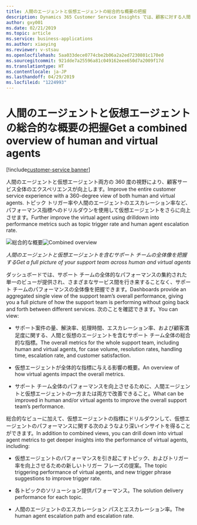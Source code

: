 ```yaml
---
title: 人間のエージェントと仮想エージェントの総合的な概要の把握
description: Dynamics 365 Customer Service Insights では、顧客に対する人間のエージェントと仮想エージェント両方についての 360 度の視野が提供されて、顧客サービス全体のエクスペリエンスが向上し、仮想エージェントについてはさらに一段と向上します。
author: gxy001
ms.date: 02/21/2019
ms.topic: article
ms.service: business-applications
ms.author: xiaoying
ms.reviewer: v-stsau
ms.openlocfilehash: 5aa033dece0774cbe2b06a2a2ed7230801c170e0
ms.sourcegitcommit: 921dde7a25596a81c049162eee650d7a2009f17d
ms.translationtype: HT
ms.contentlocale: ja-JP
ms.lasthandoff: 04/29/2019
ms.locfileid: "1224993"
---
```

# <a name="get-a-combined-overview-of-human-and-virtual-agents"></a><span data-ttu-id="8e244-103">人間のエージェントと仮想エージェントの総合的な概要の把握</span><span class="sxs-lookup"><span data-stu-id="8e244-103">Get a combined overview of human and virtual agents</span></span>

[!include[customer-service banner](../../../includes/dynamics365-ai-customer-service.md)]


<span data-ttu-id="8e244-104">人間のエージェントと仮想エージェント両方の 360 度の視野により、顧客サービス全体のエクスペリエンスが向上します。</span><span class="sxs-lookup"><span data-stu-id="8e244-104">Improve the entire customer service experience with a 360-degree view of both human and virtual agents.</span></span> <span data-ttu-id="8e244-105">トピック トリガー率や人間のエージェントのエスカレーション率など、パフォーマンス指標へのドリルダウンを使用して仮想エージェントをさらに向上させます。</span><span class="sxs-lookup"><span data-stu-id="8e244-105">Further improve the virtual agent using drilldown into performance metrics such as topic trigger rate and human agent escalation rate.</span></span>

<span data-ttu-id="8e244-106">![総合的な概要](../media/customer-service-insights-1.png "総合的な概要")</span><span class="sxs-lookup"><span data-stu-id="8e244-106">![Combined overview](../media/customer-service-insights-1.png "Combined overview")</span></span>

<span data-ttu-id="8e244-107">*人間のエージェントと仮想エージェントを含むサポート チームの全体像を把握する*</span><span class="sxs-lookup"><span data-stu-id="8e244-107">*Get a full picture of your support team across human and virtual agents*</span></span>

<span data-ttu-id="8e244-108">ダッシュボードでは、サポート チームの全体的なパフォーマンスの集約された単一のビューが提供され、さまざまなサービス間を行き来することなく、サポート チームのパフォーマンスの全体像を把握できます。</span><span class="sxs-lookup"><span data-stu-id="8e244-108">Dashboards provide an aggregated single view of the support team’s overall performance, giving you a full picture of how the support team is performing without going back and forth between different services.</span></span> <span data-ttu-id="8e244-109">次のことを確認できます。</span><span class="sxs-lookup"><span data-stu-id="8e244-109">You can view:</span></span>

* <span data-ttu-id="8e244-110">サポート案件の量、解決率、処理時間、エスカレーション率、および顧客満足度に関する、人間と仮想のエージェントを含むサポート チーム全体の総合的な指標。</span><span class="sxs-lookup"><span data-stu-id="8e244-110">The overall metrics for the whole support team, including human and virtual agents, for case volume, resolution rates, handling time, escalation rate, and customer satisfaction.</span></span>

* <span data-ttu-id="8e244-111">仮想エージェントが全体的な指標に与える影響の概要。</span><span class="sxs-lookup"><span data-stu-id="8e244-111">An overview of how virtual agents impact the overall metrics.</span></span>

* <span data-ttu-id="8e244-112">サポート チーム全体のパフォーマンスを向上させるために、人間エージェントと仮想エージェントの一方または両方で改善できること。</span><span class="sxs-lookup"><span data-stu-id="8e244-112">What can be improved in human and/or virtual agents to improve the overall support team’s performance.</span></span>

<span data-ttu-id="8e244-113">総合的なビューに加えて、仮想エージェントの指標にドリルダウンして、仮想エージェントのパフォーマンスに関する次のようなより深いインサイトを得ることができます。</span><span class="sxs-lookup"><span data-stu-id="8e244-113">In addition to combined views, you can drill down into virtual agent metrics to get deeper insights into the performance of virtual agents, including:</span></span>

* <span data-ttu-id="8e244-114">仮想エージェントのパフォーマンスを引き起こすトピック、およびトリガー率を向上させるための新しいトリガー フレーズの提案。</span><span class="sxs-lookup"><span data-stu-id="8e244-114">The topic triggering performance of virtual agents, and new trigger phrase suggestions to improve trigger rate.</span></span>

* <span data-ttu-id="8e244-115">各トピックのソリューション提供パフォーマンス。</span><span class="sxs-lookup"><span data-stu-id="8e244-115">The solution delivery performance for each topic.</span></span>

* <span data-ttu-id="8e244-116">人間のエージェントのエスカレーション パスとエスカレーション率。</span><span class="sxs-lookup"><span data-stu-id="8e244-116">The human agent escalation path and escalation rate.</span></span>
